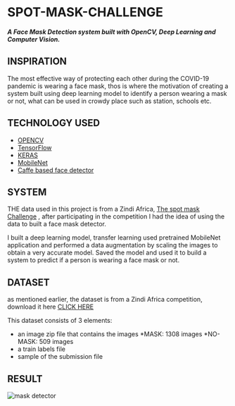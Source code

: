 # SPOT-MASK-CHALLENGE

***A Face Mask Detection system built with OpenCV, Deep Learning and Computer Vision.***

## INSPIRATION

The most effective way of protecting each other during the COVID-19 pandemic is wearing a face mask, thos is where the motivation of creating a system built using deep learning model to identify a person wearing a mask or not, what can be used in crowdy place such as station, schools etc.

## TECHNOLOGY USED

* [OPENCV](https://opencv.org/about/)
* [TensorFlow](https://www.tensorflow.org/)
* [KERAS](https://keras.io/)
* [MobileNet](https://keras.io/api/applications/mobilenet/)
* [Caffe based face detector](https://caffe.berkeleyvision.org/)

## SYSTEM 

THE data used in this project is from a Zindi Africa, [The spot mask Challenge](https://zindi.africa/competitions/zindiweekendz-learning-spot-the-mask-challenge) , after participating in the competition I had the idea of using the data to built a face mask detector.

I built a deep learning model, transfer learning used pretrained MobileNet application and performed a data augmentation by scaling the images to obtain a very accurate model.
Saved the model and used it to build a system to predict if a person is wearing a face mask or not.

## DATASET

as mentioned earlier, the dataset is from a Zindi Africa competition, download it here [CLICK HERE ](https://zindi.africa/competitions/zindiweekendz-learning-spot-the-mask-challenge/data)

This dataset consists of 3 elements:
 * an image zip file that contains the images 
      *MASK: 1308 images
      *NO-MASK: 509 images
 * a train labels file
 * sample of the submission file

## RESULT
![mask detector](https://github.com/memudualimatou/SPOT-MASK-CHALLENGE/blob/master/ezgif.com-gif-maker.gif)
